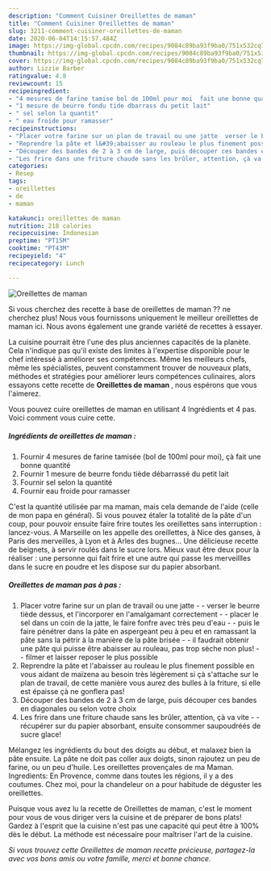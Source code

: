 ```yaml
---
description: "Comment Cuisiner Oreillettes de maman"
title: "Comment Cuisiner Oreillettes de maman"
slug: 3211-comment-cuisiner-oreillettes-de-maman
date: 2020-06-04T14:15:57.484Z
image: https://img-global.cpcdn.com/recipes/9084c89ba93f9ba0/751x532cq70/oreillettes-de-maman-photo-principale-de-la-recette.jpg
thumbnail: https://img-global.cpcdn.com/recipes/9084c89ba93f9ba0/751x532cq70/oreillettes-de-maman-photo-principale-de-la-recette.jpg
cover: https://img-global.cpcdn.com/recipes/9084c89ba93f9ba0/751x532cq70/oreillettes-de-maman-photo-principale-de-la-recette.jpg
author: Lizzie Barber
ratingvalue: 4.8
reviewcount: 15
recipeingredient:
- "4 mesures de farine tamise bol de 100ml pour moi  fait une bonne quantit"
- "1 mesure de beurre fondu tide dbarrass du petit lait"
- " sel selon la quantit"
- " eau froide pour ramasser"
recipeinstructions:
- "Placer votre farine sur un plan de travail ou une jatte  verser le beurre tiède dessus, et l&#39;incorporer en l&#39;amalgamant correctement  placer le sel dans un coin de la jatte, le faire fonfre avec très peu d&#39;eau  puis le faire pénétrer dans la pâte en aspergeant peu à peu et en ramassant la pâte sans la pétrir à la manière de la pâte brisée  il faudrait obtenir une pâte qui puisse être abaisser au rouleau, pas trop sèche non plus!  filmer et laisser reposer le plus possible"
- "Reprendre la pâte et l&#39;abaisser au rouleau le plus finement possible en vous aidant de maïzena au besoin très légèrement si çà s&#39;attache sur le plan de travail, de cette manière vous aurez des bulles à la friture, si elle est épaisse çà ne gonflera pas!"
- "Découper des bandes de 2 à 3 cm de large, puis découper ces bandes en diagonales ou selon votre choix"
- "Les frire dans une friture chaude sans les brûler, attention, çà va vite  récupérer sur du papier absorbant, ensuite consommer saupoudréés de sucre glace!"
categories:
- Resep
tags:
- oreillettes
- de
- maman

katakunci: oreillettes de maman 
nutrition: 218 calories
recipecuisine: Indonesian
preptime: "PT15M"
cooktime: "PT43M"
recipeyield: "4"
recipecategory: Lunch

---
```



![Oreillettes de maman](https://img-global.cpcdn.com/recipes/9084c89ba93f9ba0/751x532cq70/oreillettes-de-maman-photo-principale-de-la-recette.jpg)

Si vous cherchez des recette à base de oreillettes de maman ?? ne cherchez plus! Nous vous fournissons uniquement le meilleur oreillettes de maman ici. Nous avons également une grande variété de recettes à essayer.

La cuisine pourrait être l'une des plus anciennes capacités de la planète. Cela n'indique pas qu'il existe des limites à l'expertise disponible pour le chef intéressé à améliorer ses compétences. Même les meilleurs chefs, même les spécialistes, peuvent constamment trouver de nouveaux plats, méthodes et stratégies pour améliorer leurs compétences culinaires, alors essayons cette recette de <strong> Oreillettes de maman </strong>, nous espérons que vous l'aimerez.

<!--inarticleads1-->

Vous pouvez cuire oreillettes de maman en utilisant 4 Ingrédients et 4 pas. Voici comment vous cuire cette.

##### Ingrédients de oreillettes de maman :

1. Fournir 4 mesures de farine tamisée (bol de 100ml pour moi), çà fait une bonne quantité
1. Fournir 1 mesure de beurre fondu tiède débarrassé du petit lait
1. Fournir  sel selon la quantité
1. Fournir  eau froide pour ramasser


C&#39;est la quantité utilisée par ma maman, mais cela demande de l&#39;aide (celle de mon papa en général). Si vous pouvez étaler la totalité de la pâte d&#39;un coup, pour pouvoir ensuite faire frire toutes les oreillettes sans interruption : lancez-vous. A Marseille on les appelle des oreillettes, à Nice des ganses, à Paris des merveilles, à Lyon et à Arles des bugnes… Une délicieuse recette de beignets, à servir roulés dans le sucre lors. Mieux vaut être deux pour la réaliser : une personne qui fait frire et une autre qui passe les merveillles dans le sucre en poudre et les dispose sur du papier absorbant. 

<!--inarticleads2-->

##### Oreillettes de maman pas à pas :

1. Placer votre farine sur un plan de travail ou une jatte -  - verser le beurre tiède dessus, et l&#39;incorporer en l&#39;amalgamant correctement -  - placer le sel dans un coin de la jatte, le faire fonfre avec très peu d&#39;eau -  - puis le faire pénétrer dans la pâte en aspergeant peu à peu et en ramassant la pâte sans la pétrir à la manière de la pâte brisée -  - il faudrait obtenir une pâte qui puisse être abaisser au rouleau, pas trop sèche non plus! -  - filmer et laisser reposer le plus possible
1. Reprendre la pâte et l&#39;abaisser au rouleau le plus finement possible en vous aidant de maïzena au besoin très légèrement si çà s&#39;attache sur le plan de travail, de cette manière vous aurez des bulles à la friture, si elle est épaisse çà ne gonflera pas!
1. Découper des bandes de 2 à 3 cm de large, puis découper ces bandes en diagonales ou selon votre choix
1. Les frire dans une friture chaude sans les brûler, attention, çà va vite -  - récupérer sur du papier absorbant, ensuite consommer saupoudréés de sucre glace!


Mélangez les ingrédients du bout des doigts au début, et malaxez bien la pâte ensuite. La pâte ne doit pas coller aux doigts, sinon rajoutez un peu de farine, ou un peu d&#39;huile. Les oreillettes provençales de ma Maman. Ingredients: En Provence, comme dans toutes les régions, il y a des coutumes. Chez moi, pour la chandeleur on a pour habitude de déguster les oreillettes. 

<!--inarticleads1-->

<p>
Puisque vous avez lu la recette de Oreillettes de maman, c'est le moment pour vous de vous diriger vers la cuisine et de préparer de bons plats! Gardez à l'esprit que la cuisine n'est pas une capacité qui peut être à 100% dès le début. La méthode est nécessaire pour maîtriser l'art de la cuisine.
</p>

<p>
<i>Si vous trouvez cette Oreillettes de maman recette précieuse, partagez-la avec vos bons amis ou votre famille, merci et bonne chance.</i>
</p>
